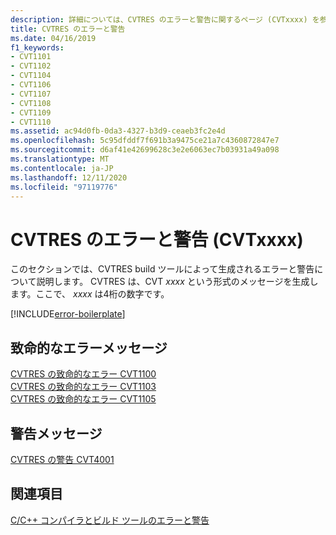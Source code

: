 ```yaml
---
description: 詳細については、CVTRES のエラーと警告に関するページ (CVTxxxx) を参照してください。
title: CVTRES のエラーと警告
ms.date: 04/16/2019
f1_keywords:
- CVT1101
- CVT1102
- CVT1104
- CVT1106
- CVT1107
- CVT1108
- CVT1109
- CVT1110
ms.assetid: ac94d0fb-0da3-4327-b3d9-ceaeb3fc2e4d
ms.openlocfilehash: 5c95dfddf7f691b3a9475ce21a7c4360872847e7
ms.sourcegitcommit: d6af41e42699628c3e2e6063ec7b03931a49a098
ms.translationtype: MT
ms.contentlocale: ja-JP
ms.lasthandoff: 12/11/2020
ms.locfileid: "97119776"
---
```

# <a name="cvtres-errors-and-warnings-cvtxxxx"></a>CVTRES のエラーと警告 (CVTxxxx)

このセクションでは、CVTRES build ツールによって生成されるエラーと警告について説明します。 CVTRES は、CVT *xxxx* という形式のメッセージを生成します。ここで、 *xxxx* は4桁の数字です。

[!INCLUDE[error-boilerplate](../../error-messages/includes/error-boilerplate.md)]

## <a name="fatal-error-messages"></a>致命的なエラーメッセージ

[CVTRES の致命的なエラー CVT1100](cvtres-fatal-error-cvt1100.md) \
[CVTRES の致命的なエラー CVT1103](cvtres-fatal-error-cvt1103.md) \
[CVTRES の致命的なエラー CVT1105](cvtres-fatal-error-cvt1105.md)

## <a name="warning-messages"></a>警告メッセージ

[CVTRES の警告 CVT4001](cvtres-warning-cvt4001.md)

## <a name="see-also"></a>関連項目

[C/C++ コンパイラとビルド ツールのエラーと警告](../compiler-errors-1/c-cpp-build-errors.md)
